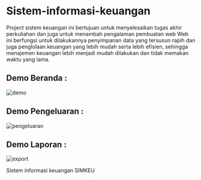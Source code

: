 # Sistem-informasi-keuangan
Project sistem keuangan ini bertujuan untuk menyelesaikan tugas akhir perkuliahan dan juga untuk menambah pengalaman pembuatan web 
Web ini berfungsi untuk dilakukannya penyimpanan data yang tersusun rapih dan juga penglolaan keuangan yang lebih mudah serta lebih efisien, sehingga menajemen keuangan lebih menjadi mudah dilakukan dan tidak memakan waktu yang lama.

## Demo Beranda :

![demo](<img width="869" height="408" alt="image" src="https://github.com/user-attachments/assets/c0f230ef-d5b1-4876-8fcc-d508bdf3dc42" />
)

## Demo Pengeluaran :

![pengeluaran](<img width="868" height="411" alt="image" src="https://github.com/user-attachments/assets/f05e2004-44c4-4c99-b709-1aa61e417521" />
)

## 	Demo Laporan :

![export](<img width="869" height="408" alt="image" src="https://github.com/user-attachments/assets/9f4da95d-044b-4776-9ffc-34c2eca2a319" />
)

Sistem informasi keuangan
SIMKEU



